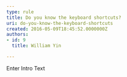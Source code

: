 ```yaml
---
type: rule
title: Do you know the keyboard shortcuts?
uri: do-you-know-the-keyboard-shortcuts
created: 2016-05-09T18:45:52.0000000Z
authors:
- id: 9
  title: William Yin

---
```




<span class='intro'> Enter Intro Text </span>




